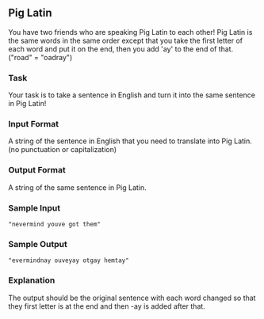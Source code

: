 ## Pig Latin  
 
You have two friends who are speaking Pig Latin to each other! Pig Latin is the same words in the same order except that you take the first letter of each word and put it on the end, then you add 'ay' to the end of that. ("road" = "oadray") 

### Task
Your task is to take a sentence in English and turn it into the same sentence in Pig Latin! 

### Input Format 
A string of the sentence in English that you need to translate into Pig Latin. (no punctuation or capitalization)

### Output Format 
A string of the same sentence in Pig Latin.

### Sample Input 
```
"nevermind youve got them"
```
### Sample Output 
```
"evermindnay ouveyay otgay hemtay"
```
### Explanation
The output should be the original sentence with each word changed so that they first letter is at the end and then -ay is added after that. 
